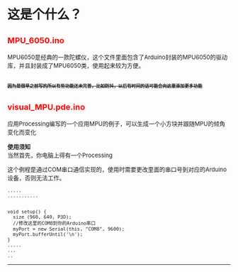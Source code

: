 # 这是个什么？
## <font color=red size=4>MPU_6050.ino</font>
<font size=2>MPU6050是经典的一款陀螺仪，这个文件里面包含了Arduino封装的MPU6050的驱动库，并且封装成了MPU6050类，使用起来较为方便。  

<font size=1>~~因为是很早之前写的所以有些功能还未完善，比如防抖，以后有时间的话可能会向这里添加更多功能~~
</font>
</font>
---
## <font color=red size=4>visual_MPU.pde.ino</font>
<font size=2>应用Processing编写的一个应用MPU的例子，可以生成一个小方块并跟随MPU的倾角变化而变化

**使用须知**  
当然首先，你电脑上得有一个Processing  

这个例程是通过COM串口通信实现的，使用时需要更改里面的串口号到对应的Arduino设备，否则无法工作。
```Processing
.....
...........


void setup() {
  size (960, 640, P3D);
  //修改这里的COM8到你的Arduino串口
  myPort = new Serial(this, "COM8", 9600);
  myPort.bufferUntil('\n');
}
.....
...
..
```
</font>

---